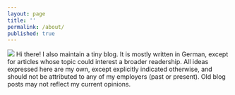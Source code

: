 ```yaml
---
layout: page
title: ''
permalink: /about/
published: true
---
```


![]({{site.baseurl}}/images/600x200.png)
Hi there! I also maintain a tiny blog. It is mostly written in German, except for articles whose topic could interest a broader readership. All ideas expressed here are my own, except explicitly indicated otherwise, and should not be attributed to any of my employers (past or present). Old blog posts may not reflect my current opinions.
